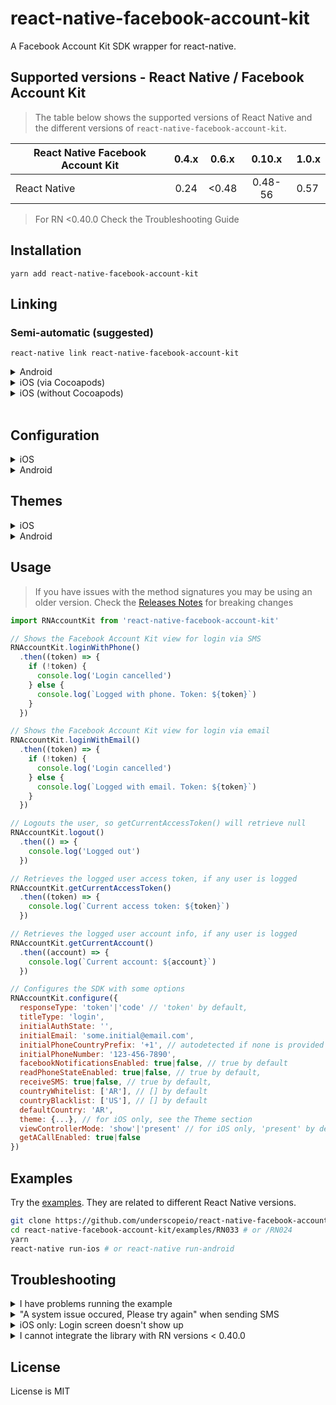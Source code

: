 # react-native-facebook-account-kit

A Facebook Account Kit SDK wrapper for react-native.

## Supported versions - React Native / Facebook Account Kit

> The table below shows the supported versions of React Native and the different versions of `react-native-facebook-account-kit`.

| React Native Facebook Account Kit | 0.4.x | 0.6.x | 0.10.x  | 1.0.x |
| --------------------------------- | :---: | :---: | :-----: | ----- |
| React Native                      | 0.24  | <0.48 | 0.48-56 | 0.57  |

> For RN <0.40.0 Check the Troubleshooting Guide

## Installation

```shell
yarn add react-native-facebook-account-kit
```

## Linking

### Semi-automatic (suggested)

```shell
react-native link react-native-facebook-account-kit
```

<details>
    <summary>Android</summary>

- _Done!_

</details>

<details>
    <summary>iOS (via Cocoapods)</summary>

1.  Undo changes in iOS folder (which were made by `react-native-link`) in order to avoid duplicate compilations

        git checkout ios

2.  Add `RNAccountKit` Pod to your Podfile (if you don't have a podfile follow [these](http://facebook.github.io/react-native/docs/0.51/integration-with-existing-apps.html#configuring-cocoapods-dependencies) instructions)

    ```diff
    target 'MyApp' do
      ...
    +  pod 'RNAccountKit', :path => '../node_modules/react-native-facebook-account-kit/ios'
      ...
    end
    ```

3.  Run `pod install` in your `ios` folder

</details>

<details>
    <summary>iOS (without Cocoapods)</summary>

1.  Open your project with XCode

2.  Open with Finder the `node_modules/react-native-facebook-account-kit/ios` folder

3.  Drag and drop `AccountKit.framework` and `AccountKitStrings.bundle` from Finder to your project in XCode (**IMPORTANT**: select the **"Copy items if needed"** option)

</details>

<br/>

## Configuration

<details>
    <summary>iOS</summary>
    <br/>

Add your Facebook credentials to your project's `Info.plist` file

```xml
  <plist version="1.0">
    <dict>
      ...
      <key>FacebookAppID</key>
      <string>{your-app-id}</string>
      <key>AccountKitClientToken</key>
      <string>{your-account-kit-client-token}</string>
      <key>CFBundleURLTypes</key>
      <array>
        <dict>
          <key>CFBundleURLSchemes</key>
          <array>
            <string>ak{your-app-id}</string>
          </array>
        </dict>
      </array>
      ...
    </dict>
  </plist>
```

_This is the minimal required configuration. Take a look to the [Account Kit documentation for iOS](https://developers.facebook.com/docs/accountkit/ios) for a more detailed guide._

</details>

<details>
    <summary>Android</summary>
    <br/>

1.  In `android/app/src/main/res/values/strings.xml`

```xml
...
<string name="fb_app_id">YOUR_FACEBOOK_APP_ID</string>
<string name="ak_client_token">YOUR_CLIENT_TOKEN</string>
```

2.  In `android/app/src/main/AndroidManifest.xml`

```xml
...
<application>
    ...
    <meta-data
        android:name="com.facebook.sdk.ApplicationId"
        android:value="@string/fb_app_id" />
    <meta-data
        android:name="com.facebook.accountkit.ApplicationName"
        android:value="@string/app_name" />
    <meta-data
        android:name="com.facebook.accountkit.ClientToken"
        android:value="@string/ak_client_token" />
    ...
</application>
...
```

3. If you want AccountKit to autofill the received SMS add the following permissions to the `android/app/src/main/AndroidManifest.xml` file:

```xml
...
<uses-permission android:name="android.permission.READ_SMS" />
<uses-permission android:name="android.permission.RECEIVE_SMS" />
...
```

additionally you can add the `READ_PHONE_STATE` permission to prefill your phone number:

```xml
...
<uses-permission android:name="android.permission.READ_PHONE_STATE" />
...
```

4.  Check the `RNAccountKitPackage` is registered in your `MainApplication.java` file. This should be done by `react-native link` but sometimes it doesn't. You should see something like the following

```java
@Override
protected List<ReactPackage> getPackages() {
    return Arrays.<ReactPackage>asList(
        new MainReactPackage(),
        new RNAccountKitPackage() // <-- the package is registered
    );
}
```

_This is the minimal required configuration. Take a look to the [Account Kit documentation for Android](https://developers.facebook.com/docs/accountkit/android) for a more detailed guide._

#### (Optional) Exclude backup for Access Tokens on Android >= 6.0

As per this [documentation](https://developers.facebook.com/docs/accountkit/accesstokens), Account Kit does not support automated backup (introduced in Android 6.0). The following steps will exclude automated backup

1.  Create a file `android/app/src/main/res/xml/backup_config.xml` that contains the follwoing:

```java
<?xml version="1.0" encoding="utf-8"?>
<full-backup-content>
  <exclude domain="sharedpref" path="com.facebook.accountkit.AccessTokenManager.SharedPreferences.xml"/>
</full-backup-content>
```

2.  In your `AndroidManifest.xml` add the following to exclude backup of Account Kit's Access Token.

```java
<application
  //other configurations here
  android:fullBackupContent="@xml/backup_config" // add this line
>
```

</details>

## Themes

<details>
    <summary>iOS</summary>

<br/>

```javascript
import RNAccountKit, {
  Color,
  StatusBarStyle,
} from 'react-native-facebook-account-kit'

RNAccountKit.configure({
  ...,
  theme: {
    // Background
    backgroundColor: Color.rgba(0, 120, 0, 0.1),
    backgroundImage: 'background.png',
    // Button
    buttonBackgroundColor: Color.rgba(0, 153, 0, 1.0),
    buttonBorderColor: Color.rgba(0, 255, 0, 1),
    buttonTextColor: Color.rgba(0, 255, 0, 1),
    // Button disabled
    buttonDisabledBackgroundColor: Color.rgba(100, 153, 0, 0.5),
    buttonDisabledBorderColor: Color.rgba(100, 153, 0, 0.5),
    buttonDisabledTextColor: Color.rgba(100, 153, 0, 0.5),
    // Header
    headerBackgroundColor: Color.rgba(0, 153, 0, 1.0),
    headerButtonTextColor: Color.rgba(0, 153, 0, 0.5),
    headerTextColor: Color.rgba(0, 255, 0, 1),
    // Input
    inputBackgroundColor: Color.rgba(0, 255, 0, 1),
    inputBorderColor: Color.hex('#ccc'),
    inputTextColor: Color.hex('#0f0'),
    // Others
    iconColor: Color.rgba(0, 255, 0, 1),
    textColor: Color.hex('#0f0'),
    titleColor: Color.hex('#0f0'),
    // Header
    statusBarStyle: StatusBarStyle.LightContent, // or StatusBarStyle.Default
  }
})
```

> To see the statusBarStyle reflected you must set the **UIViewControllerBasedStatusBarAppearance** property to **true** on your app's _Info.plist_ file.
> You can do it from XCode <img width="507" alt="screen shot 2016-08-02 at 11 44 07 am" src="https://cloud.githubusercontent.com/assets/1652196/17332979/0fa632b2-58a7-11e6-9aa3-a669ae44f2e6.png">

</details>

<details>
    <summary>Android</summary>

<br/>

> Check [this commit](https://github.com/underscopeio/react-native-facebook-account-kit/commit/77df35ae20f251e7c29285e8820da2ff498d9400) to see how it's done in our sample app

1.  In your application _styles.xml_ file (usually located in _android/app/src/main/res/values_ folder) create a **Theme** with the following schema

```xml
<style name="LoginThemeYellow" parent="Theme.AccountKit">
    <item name="com_accountkit_primary_color">#f4bf56</item>
    <item name="com_accountkit_primary_text_color">@android:color/white</item>
    <item name="com_accountkit_secondary_text_color">#44566b</item>
    <item name="com_accountkit_status_bar_color">#ed9d00</item>

    <item name="com_accountkit_input_accent_color">?attr/com_accountkit_primary_color</item>
    <item name="com_accountkit_input_border_color">?attr/com_accountkit_primary_color</item>
</style>
```

> See the full set of customizable fields [here](https://developers.facebook.com/docs/accountkit/android/customizing)

2.  In your app _AndroidManifest.xml_ file (usually under _android/app/src/main_ folder) set that **Theme** to the **AccountKitActivity**

```xml
<manifest xmlns:android="http://schemas.android.com/apk/res/android"
    xmlns:tools="http://schemas.android.com/tools" <-- Add this line
    ...>

    <!-- Set the AccountKitActivity theme -->
    <activity
      tools:replace="android:theme"
      android:name="com.facebook.accountkit.ui.AccountKitActivity"
      android:theme="@style/LoginThemeYellow" />

</manifest>
```

</details>

## Usage

> If you have issues with the method signatures you may be using an older version. Check the [Releases Notes](https://github.com/underscopeio/react-native-facebook-account-kit/releases) for breaking changes

```javascript
import RNAccountKit from 'react-native-facebook-account-kit'

// Shows the Facebook Account Kit view for login via SMS
RNAccountKit.loginWithPhone()
  .then((token) => {
    if (!token) {
      console.log('Login cancelled')
    } else {
      console.log(`Logged with phone. Token: ${token}`)
    }
  })

// Shows the Facebook Account Kit view for login via email
RNAccountKit.loginWithEmail()
  .then((token) => {
    if (!token) {
      console.log('Login cancelled')
    } else {
      console.log(`Logged with email. Token: ${token}`)
    }
  })

// Logouts the user, so getCurrentAccessToken() will retrieve null
RNAccountKit.logout()
  .then(() => {
    console.log('Logged out')
  })

// Retrieves the logged user access token, if any user is logged
RNAccountKit.getCurrentAccessToken()
  .then((token) => {
    console.log(`Current access token: ${token}`)
  })

// Retrieves the logged user account info, if any user is logged
RNAccountKit.getCurrentAccount()
  .then((account) => {
    console.log(`Current account: ${account}`)
  })

// Configures the SDK with some options
RNAccountKit.configure({
  responseType: 'token'|'code' // 'token' by default,
  titleType: 'login',
  initialAuthState: '',
  initialEmail: 'some.initial@email.com',
  initialPhoneCountryPrefix: '+1', // autodetected if none is provided
  initialPhoneNumber: '123-456-7890',
  facebookNotificationsEnabled: true|false, // true by default
  readPhoneStateEnabled: true|false, // true by default,
  receiveSMS: true|false, // true by default,
  countryWhitelist: ['AR'], // [] by default
  countryBlacklist: ['US'], // [] by default
  defaultCountry: 'AR',
  theme: {...}, // for iOS only, see the Theme section
  viewControllerMode: 'show'|'present' // for iOS only, 'present' by default
  getACallEnabled: true|false
})
```

## Examples

Try the [examples](https://github.com/underscopeio/react-native-facebook-account-kit/tree/master/examples).
They are related to different React Native versions.

```bash
git clone https://github.com/underscopeio/react-native-facebook-account-kit
cd react-native-facebook-account-kit/examples/RN033 # or /RN024
yarn
react-native run-ios # or react-native run-android
```

## Troubleshooting

<details>
    <summary>I have problems running the example</summary>
<br/>

If you have trouble running any example try the following:

1.  Move the example out of the repo
2.  Remove this package local dependency from `package.json`
    ```diff
    -    "react-native-facebook-account-kit": "file:../.."
    ```
3.  Run <code>yarn add react-native-facebook-account-kit</code>

4.  Re-run <code>react-native run-android</code> or <code>react-native run-ios</code>

</details>

<details>
    <summary>"A system issue occured, Please try again" when sending SMS</summary>  
<br/>

A. Check your `FacebookAppID` and `AccountKitClientToken` on iOS `Info.plist` and Android `strings.xml` are correct

B. If you have enabled the **client access token flow in fb account kit dashboard**, then `responseType` should be set to `code` when calling `configure`

```javascript
// Configures the SDK with some options
RNAccountKit.configure({
    responseType: 'code'
    ...
})
```

Issue: [#68](https://github.com/underscopeio/react-native-facebook-account-kit/issues/68)

</details>

<details>
    <summary>iOS only: Login screen doesn't show up</summary>
<br/>

In some cases, if you implement the Login button in a presented Modal screen, you need to add `viewControllerMode: 'show'` into the configuration.

```javascript
// Configures the SDK with some options
RNAccountKit.configure({
    viewControllerMode: 'show'
    ...
})
```
Issue: [#167](https://github.com/underscopeio/react-native-facebook-account-kit/issues/167)

</details>

<details>
    <summary>I cannot integrate the library with RN versions < 0.40.0</summary>
<br/>

A. Modify the `android/build.gradle` file to override the `com.facebook.android:account-kit-sdk` library with `com.facebook.android:account-kit-sdk:4.15.0` and the `compileSdkVersion` and `buildToolsVersion` as depicted below

```java
subprojects { subproject ->
    afterEvaluate{
        dependencies {
            compile ('com.facebook.android:account-kit-sdk:4.15.0'){
                force = true
                exclude group: 'com.parse.bolts', module: 'bolts-android';
                exclude group: 'com.parse.bolts', module: 'bolts-applinks';
                exclude group: 'com.parse.bolts', module: 'bolts-tasks';
            }
        }

        if(subproject.name == 'react-native-facebook-account-kit') {
            android {
                compileSdkVersion 23
                buildToolsVersion "23.0.3"
            }
        }
    }
}
```

</details>

## License

License is MIT
